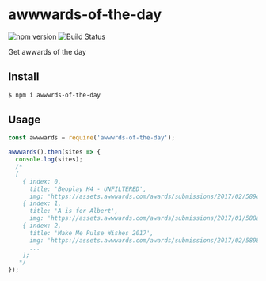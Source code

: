 # awwwards-of-the-day

[![npm version](https://badge.fury.io/js/awwwards-of-the-day.svg)](https://badge.fury.io/js/awwwards-of-the-day)
[![Build Status](https://travis-ci.org/shgtkshruch/awwwards-of-the-day.svg?branch=master)](https://travis-ci.org/shgtkshruch/awwwards-of-the-day)

Get awwards of the day

## Install

```sh
$ npm i awwwrds-of-the-day
```

## Usage

```js
const awwwards = require('awwwrds-of-the-day');

awwwards().then(sites => {
  console.log(sites);
  /*
  [ 
    { index: 0,
      title: 'Beoplay H4 - UNFILTERED',
      img: 'https://assets.awwwards.com/awards/submissions/2017/02/589c419438eed.jpg' },
    { index: 1,
      title: 'A is for Albert',
      img: 'https://assets.awwwards.com/awards/submissions/2017/01/588a415536903.gif' },
    { index: 2,
      title: 'Make Me Pulse Wishes 2017',
      img: 'https://assets.awwwards.com/awards/submissions/2017/02/5898be3f5822e.jpg' },
      ...
    ];
   */
});
```
